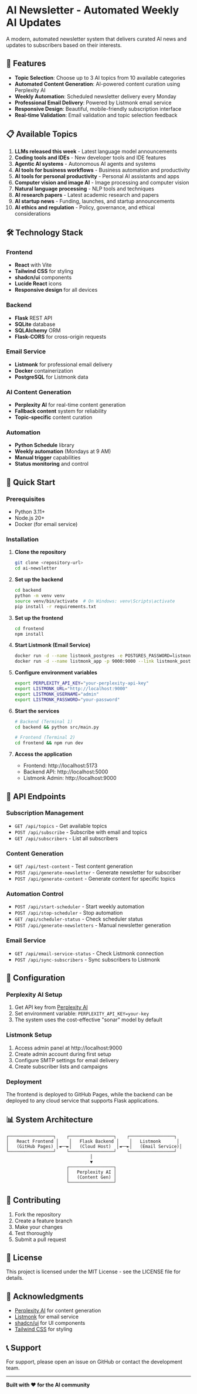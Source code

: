 # AI Newsletter - Automated Weekly AI Updates

A modern, automated newsletter system that delivers curated AI news and updates to subscribers based on their interests.

## 🚀 Features

- **Topic Selection**: Choose up to 3 AI topics from 10 available categories
- **Automated Content Generation**: AI-powered content curation using Perplexity AI
- **Weekly Automation**: Scheduled newsletter delivery every Monday
- **Professional Email Delivery**: Powered by Listmonk email service
- **Responsive Design**: Beautiful, mobile-friendly subscription interface
- **Real-time Validation**: Email validation and topic selection feedback

## 📋 Available Topics

1. **LLMs released this week** - Latest language model announcements
2. **Coding tools and IDEs** - New developer tools and IDE features
3. **Agentic AI systems** - Autonomous AI agents and systems
4. **AI tools for business workflows** - Business automation and productivity
5. **AI tools for personal productivity** - Personal AI assistants and apps
6. **Computer vision and image AI** - Image processing and computer vision
7. **Natural language processing** - NLP tools and techniques
8. **AI research papers** - Latest academic research and papers
9. **AI startup news** - Funding, launches, and startup announcements
10. **AI ethics and regulation** - Policy, governance, and ethical considerations

## 🛠 Technology Stack

### Frontend
- **React** with Vite
- **Tailwind CSS** for styling
- **shadcn/ui** components
- **Lucide React** icons
- **Responsive design** for all devices

### Backend
- **Flask** REST API
- **SQLite** database
- **SQLAlchemy** ORM
- **Flask-CORS** for cross-origin requests

### Email Service
- **Listmonk** for professional email delivery
- **Docker** containerization
- **PostgreSQL** for Listmonk data

### AI Content Generation
- **Perplexity AI** for real-time content generation
- **Fallback content** system for reliability
- **Topic-specific** content curation

### Automation
- **Python Schedule** library
- **Weekly automation** (Mondays at 9 AM)
- **Manual trigger** capabilities
- **Status monitoring** and control

## 🚀 Quick Start

### Prerequisites
- Python 3.11+
- Node.js 20+
- Docker (for email service)

### Installation

1. **Clone the repository**
   ```bash
   git clone <repository-url>
   cd ai-newsletter
   ```

2. **Set up the backend**
   ```bash
   cd backend
   python -m venv venv
   source venv/bin/activate  # On Windows: venv\Scripts\activate
   pip install -r requirements.txt
   ```

3. **Set up the frontend**
   ```bash
   cd frontend
   npm install
   ```

4. **Start Listmonk (Email Service)**
   ```bash
   docker run -d --name listmonk_postgres -e POSTGRES_PASSWORD=listmonk -e POSTGRES_USER=listmonk -e POSTGRES_DB=listmonk postgres:17-alpine
   docker run -d --name listmonk_app -p 9000:9000 --link listmonk_postgres:db listmonk/listmonk:latest
   ```

5. **Configure environment variables**
   ```bash
   export PERPLEXITY_API_KEY="your-perplexity-api-key"
   export LISTMONK_URL="http://localhost:9000"
   export LISTMONK_USERNAME="admin"
   export LISTMONK_PASSWORD="your-password"
   ```

6. **Start the services**
   ```bash
   # Backend (Terminal 1)
   cd backend && python src/main.py
   
   # Frontend (Terminal 2)
   cd frontend && npm run dev
   ```

7. **Access the application**
   - Frontend: http://localhost:5173
   - Backend API: http://localhost:5000
   - Listmonk Admin: http://localhost:9000

## 📡 API Endpoints

### Subscription Management
- `GET /api/topics` - Get available topics
- `POST /api/subscribe` - Subscribe with email and topics
- `GET /api/subscribers` - List all subscribers

### Content Generation
- `GET /api/test-content` - Test content generation
- `POST /api/generate-newsletter` - Generate newsletter for subscriber
- `POST /api/generate-content` - Generate content for specific topics

### Automation Control
- `POST /api/start-scheduler` - Start weekly automation
- `POST /api/stop-scheduler` - Stop automation
- `GET /api/scheduler-status` - Check scheduler status
- `POST /api/generate-newsletters` - Manual newsletter generation

### Email Service
- `GET /api/email-service-status` - Check Listmonk connection
- `POST /api/sync-subscribers` - Sync subscribers to Listmonk

## 🔧 Configuration

### Perplexity AI Setup
1. Get API key from [Perplexity AI](https://www.perplexity.ai/)
2. Set environment variable: `PERPLEXITY_API_KEY=your-key`
3. The system uses the cost-effective "sonar" model by default

### Listmonk Setup
1. Access admin panel at http://localhost:9000
2. Create admin account during first setup
3. Configure SMTP settings for email delivery
4. Create subscriber lists and campaigns

### Deployment
The frontend is deployed to GitHub Pages, while the backend can be deployed to any cloud service that supports Flask applications.

## 📊 System Architecture

```
┌─────────────────┐    ┌─────────────────┐    ┌─────────────────┐
│   React Frontend │    │   Flask Backend │    │   Listmonk      │
│   (GitHub Pages) │◄──►│   (Cloud Host)  │◄──►│   (Email Service)│
└─────────────────┘    └─────────────────┘    └─────────────────┘
                                │
                                ▼
                       ┌─────────────────┐
                       │   Perplexity AI │
                       │   (Content Gen) │
                       └─────────────────┘
```

## 🤝 Contributing

1. Fork the repository
2. Create a feature branch
3. Make your changes
4. Test thoroughly
5. Submit a pull request

## 📄 License

This project is licensed under the MIT License - see the LICENSE file for details.

## 🙏 Acknowledgments

- [Perplexity AI](https://www.perplexity.ai/) for content generation
- [Listmonk](https://listmonk.app/) for email service
- [shadcn/ui](https://ui.shadcn.com/) for UI components
- [Tailwind CSS](https://tailwindcss.com/) for styling

## 📞 Support

For support, please open an issue on GitHub or contact the development team.

---

**Built with ❤️ for the AI community**

